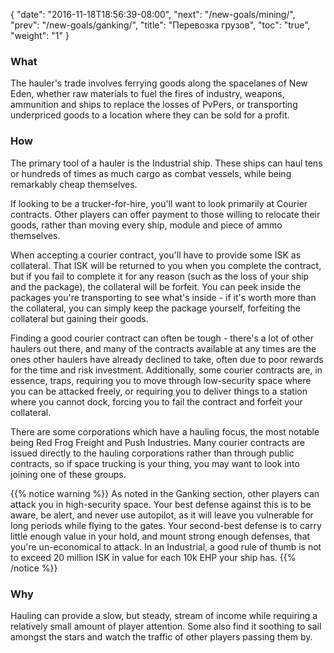 {
  "date": "2016-11-18T18:56:39-08:00",
  "next": "/new-goals/mining/",
  "prev": "/new-goals/ganking/",
  "title": "Перевозка грузов",
  "toc": "true",
  "weight": "1"
}

### What

The hauler's trade involves ferrying goods along the spacelanes of New Eden,
whether raw materials to fuel the fires of industry,
weapons, ammunition and ships to replace the losses of PvPers,
or transporting underpriced goods to a location where they can be sold for a profit.

### How

The primary tool of a hauler is the Industrial ship.
These ships can haul tens or hundreds of times as much cargo as combat vessels,
while being remarkably cheap themselves.

If looking to be a trucker-for-hire, you'll want to look primarily at Courier contracts.
Other players can offer payment to those willing to relocate their goods,
rather than moving every ship, module and piece of ammo themselves.

When accepting a courier contract, you'll have to provide some ISK as collateral.
That ISK will be returned to you when you complete the contract,
but if you fail to complete it for any reason (such as the loss of your ship and the package),
the collateral will be forfeit.  You can peek inside the packages you're transporting
to see what's inside - if it's worth more than the collateral, you can simply keep the package yourself,
forfeiting the collateral but gaining their goods.

Finding a good courier contract can often be tough - there's a lot of other haulers out there,
and many of the contracts available at any times are the ones other haulers have already
declined to take, often due to poor rewards for the time and risk investment.
Additionally, some courier contracts are, in essence, traps, requiring you to move through
low-security space where you can be attacked freely, or requiring you to deliver things to a 
station where you cannot dock, forcing you to fail the contract and forfeit your collateral.

There are some corporations which have a hauling focus, the most notable being 
Red Frog Freight and Push Industries.  Many courier contracts are issued directly
to the hauling corporations rather than through public contracts,
so if space trucking is your thing, you may want to look into joining one of these groups.

{{% notice warning %}}
As noted in the Ganking section, other players can attack you in high-security space.
Your best defense against this is to be aware, be alert, and never use autopilot,
as it will leave you vulnerable for long periods while flying to the gates.
Your second-best defense is to carry little enough value in your hold,
and mount strong enough defenses, that you're un-economical to attack.
In an Industrial, a good rule of thumb is not to exceed 20 million ISK in value 
for each 10k EHP your ship has.
{{% /notice %}}

### Why

Hauling can provide a slow, but steady, stream of income
while requiring a relatively small amount of player attention.
Some also find it soothing to sail amongst the stars
and watch the traffic of other players passing them by.